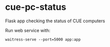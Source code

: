 # cue-pc-status
Flask app checking the status of CUE computers


Run web service with:

```
waitress-serve --port=5000 app:app
```
